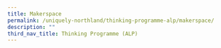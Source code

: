 ```yaml
---
title: Makerspace
permalink: /uniquely-northland/thinking-programme-alp/makerspace/
description: ""
third_nav_title: Thinking Programme (ALP)
---
```

